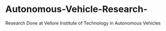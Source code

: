 # Autonomous-Vehicle-Research-
Research Done at Vellore Institute of Technology in Autonomous Vehicles 
